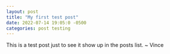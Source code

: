 ```yaml
---
layout: post
title: "My first test post"
date: 2022-07-14 19:05:0 -0500
categories: post testing
---
```

This is a test post just to see it show up in the posts list.
~ Vince